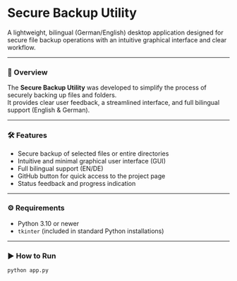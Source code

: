 # Secure Backup Utility

A lightweight, bilingual (German/English) desktop application designed for secure file backup operations with an intuitive graphical interface and clear workflow.

---

### 🧩 Overview
The **Secure Backup Utility** was developed to simplify the process of securely backing up files and folders.  
It provides clear user feedback, a streamlined interface, and full bilingual support (English & German).

---

### 🛠 Features
- Secure backup of selected files or entire directories  
- Intuitive and minimal graphical user interface (GUI)  
- Full bilingual support (EN/DE)  
- GitHub button for quick access to the project page  
- Status feedback and progress indication  

---

### ⚙️ Requirements
- Python 3.10 or newer  
- `tkinter` (included in standard Python installations)

---

### ▶️ How to Run
```bash
python app.py

